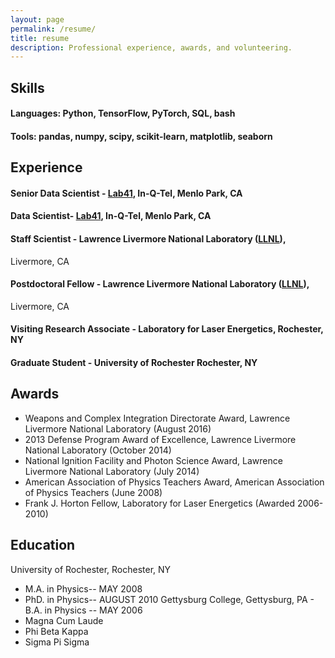 ```yaml
---
layout: page
permalink: /resume/
title: resume
description: Professional experience, awards, and volunteering.
---
```

## Skills
#### **Languages:** Python, TensorFlow, PyTorch, SQL, bash
#### **Tools:** pandas, numpy, scipy, scikit-learn, matplotlib, seaborn

## Experience

#### Senior Data Scientist - [Lab41](https://lab41.org/), In-Q-Tel, Menlo Park, CA

#### Data Scientist- [Lab41](https://lab41.org/), In-Q-Tel, Menlo Park, CA

#### Staff Scientist - Lawrence Livermore National Laboratory ([LLNL](https://www.llnl.gov/)),
Livermore, CA

#### Postdoctoral Fellow - Lawrence Livermore National Laboratory ([LLNL](https://www.llnl.gov/)),
Livermore, CA

#### Visiting Research Associate - Laboratory for Laser Energetics, Rochester, NY

#### Graduate Student - University of Rochester Rochester, NY

## Awards
* Weapons and Complex Integration Directorate Award, Lawrence Livermore National Laboratory (August 2016)
* 2013 Defense Program Award of Excellence, Lawrence Livermore National Laboratory (October 2014)
* National Ignition Facility and Photon Science Award, Lawrence Livermore National Laboratory (July 2014)
* American Association of Physics Teachers Award, American Association of Physics Teachers (June 2008)
* Frank J. Horton Fellow, Laboratory for Laser Energetics (Awarded 2006-2010)

## Education
University of Rochester, Rochester, NY
  * M.A. in Physics-- MAY 2008
  * PhD. in Physics-- AUGUST 2010
Gettysburg College, Gettysburg, PA - B.A. in Physics -- MAY 2006
  * Magna Cum Laude
  * Phi Beta Kappa
  * Sigma Pi Sigma  
